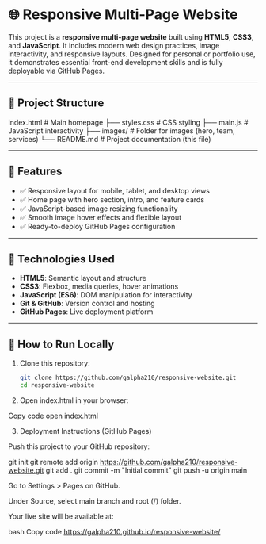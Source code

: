 # 🌐 Responsive Multi-Page Website

This project is a **responsive multi-page website** built using **HTML5**, **CSS3**, and **JavaScript**. It includes modern web design practices, image interactivity, and responsive layouts. Designed for personal or portfolio use, it demonstrates essential front-end development skills and is fully deployable via GitHub Pages.

---

## 📁 Project Structure

index.html # Main homepage
├── styles.css # CSS styling
├── main.js # JavaScript interactivity
├── images/ # Folder for images (hero, team, services)
└── README.md # Project documentation (this file)


---

## 🌟 Features

- ✅ Responsive layout for mobile, tablet, and desktop views
- ✅ Home page with hero section, intro, and feature cards
- ✅ JavaScript-based image resizing functionality
- ✅ Smooth image hover effects and flexible layout
- ✅ Ready-to-deploy GitHub Pages configuration

---

## 🔧 Technologies Used

- **HTML5**: Semantic layout and structure
- **CSS3**: Flexbox, media queries, hover animations
- **JavaScript (ES6)**: DOM manipulation for interactivity
- **Git & GitHub**: Version control and hosting
- **GitHub Pages**: Live deployment platform

---

## 🚀 How to Run Locally

1. Clone this repository:
   ```bash
   git clone https://github.com/galpha210/responsive-website.git
   cd responsive-website

2. Open index.html in your browser:

Copy code
open index.html

 3. Deployment Instructions (GitHub Pages)

Push this project to your GitHub repository:

git init
git remote add origin https://github.com/galpha210/responsive-website.git
git add .
git commit -m "Initial commit"
git push -u origin main

Go to Settings > Pages on GitHub.

Under Source, select main branch and root (/) folder.

Your live site will be available at:

bash
Copy code
https://galpha210.github.io/responsive-website/